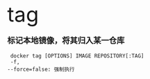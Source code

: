 <font size=8 >tag</font>
<br/>
<br/>
<font size=4>**标记本地镜像，将其归入某一仓库**</font>
<br/>
<br/>
<code> docker tag [OPTIONS] IMAGE REPOSITORY[:TAG]<br/>
-f, --force=false: 强制执行<br/>
</code>
   	
	
    
    
    
    
    
    
	 
     




  